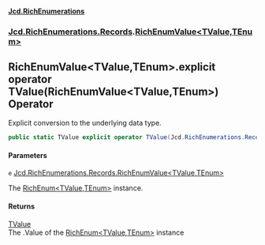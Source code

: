 #### [Jcd.RichEnumerations](index.md 'index')
### [Jcd.RichEnumerations.Records](Jcd.RichEnumerations.Records.md 'Jcd.RichEnumerations.Records').[RichEnumValue&lt;TValue,TEnum&gt;](RichEnumValue_TValue,TEnum_.md 'Jcd.RichEnumerations.Records.RichEnumValue<TValue,TEnum>')

## RichEnumValue<TValue,TEnum>.explicit operator TValue(RichEnumValue<TValue,TEnum>) Operator

Explicit conversion to the underlying data type.

```csharp
public static TValue explicit operator TValue(Jcd.RichEnumerations.Records.RichEnumValue<TValue,TEnum> e);
```
#### Parameters

<a name='Jcd.RichEnumerations.Records.RichEnumValue_TValue,TEnum_.op_ExplicitTValue(Jcd.RichEnumerations.Records.RichEnumValue_TValue,TEnum_).e'></a>

`e` [Jcd.RichEnumerations.Records.RichEnumValue&lt;](RichEnumValue_TValue,TEnum_.md 'Jcd.RichEnumerations.Records.RichEnumValue<TValue,TEnum>')[TValue](RichEnumValue_TValue,TEnum_.md#Jcd.RichEnumerations.Records.RichEnumValue_TValue,TEnum_.TValue 'Jcd.RichEnumerations.Records.RichEnumValue<TValue,TEnum>.TValue')[,](RichEnumValue_TValue,TEnum_.md 'Jcd.RichEnumerations.Records.RichEnumValue<TValue,TEnum>')[TEnum](RichEnumValue_TValue,TEnum_.md#Jcd.RichEnumerations.Records.RichEnumValue_TValue,TEnum_.TEnum 'Jcd.RichEnumerations.Records.RichEnumValue<TValue,TEnum>.TEnum')[&gt;](RichEnumValue_TValue,TEnum_.md 'Jcd.RichEnumerations.Records.RichEnumValue<TValue,TEnum>')

The [RichEnum&lt;TValue,TEnum&gt;](RichEnum_TValue,TEnum_.md 'Jcd.RichEnumerations.Records.RichEnum<TValue,TEnum>') instance.

#### Returns
[TValue](RichEnumValue_TValue,TEnum_.md#Jcd.RichEnumerations.Records.RichEnumValue_TValue,TEnum_.TValue 'Jcd.RichEnumerations.Records.RichEnumValue<TValue,TEnum>.TValue')  
The .Value of the [RichEnum&lt;TValue,TEnum&gt;](RichEnum_TValue,TEnum_.md 'Jcd.RichEnumerations.Records.RichEnum<TValue,TEnum>') instance